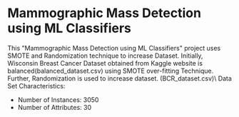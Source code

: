 # Mammographic Mass Detection using ML Classifiers
 This "Mammographic Mass Detection using ML Classifiers" project uses SMOTE and Randomization technique to increase Dataset. Initially, Wisconsin Breast Cancer Dataset obtained from Kaggle website is balanced(balanced_dataset.csv) using SMOTE over-fitting Technique. Further, Randomization is used to increase dataset. (BCR_dataset.csv)\\
 Data Set Characteristics:
- Number of Instances: 3050
- Number of Attributes: 30
